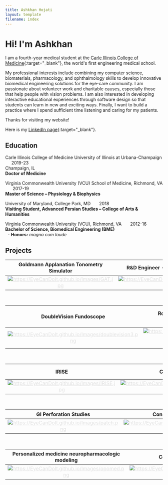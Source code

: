 ```yaml
---
title: Ashkhan Hojati
layout: template
filename: index
---
```


# Hi! I'm Ashkhan

I am a fourth-year medical student at the [Carle Illinois College of Medicine](https://medicine.illinois.edu/){:target="_blank"},
the world's first engineering medical school.

My professional interests include combining my computer science, biomaterials, pharmacology, and ophthalmology skills to develop innovative biomedical engineering solutions for the eye-care community. I am passionate about volunteer work and charitable causes, especially those that help people with vision problems. I am also interested in developing interactive educational experiences through software design so that students can learn in new and exciting ways. Finally, I want to build a practice where I spend sufficient time listening and caring for my patients.

Thanks for visiting my website!

Here is my [LinkedIn page](https://www.linkedin.com/in/ashkhan-hojati-3709037b/){:target="_blank"}.

## Education


Carle Illinois College of Medicine University of Illinois at Urbana-Champaign	&nbsp;&nbsp;&nbsp;&nbsp;&nbsp;2019-23
<br>Champaign, IL
<br>**Doctor of Medicine**
<br>

Virginia Commonwealth University (VCU) School of Medicine, Richmond, VA	&nbsp;&nbsp;&nbsp;&nbsp;&nbsp;&nbsp;2017-19
<br>**Master of Science – Physiology & Biophysics**
<br>

University of Maryland, College Park, MD		&nbsp;&nbsp;&nbsp;&nbsp;&nbsp;&nbsp;2018 
<br>**Visiting Student, Advanced Persian Studies – College of Arts & Humanities**
<br>

Virginia Commonwealth University (VCU), Richmond, VA		&nbsp;&nbsp;&nbsp;&nbsp;&nbsp;&nbsp;2012-16
<br>**Bachelor of Science, Biomedical Engineering (BME)**
<br>&nbsp;&nbsp;-	**Honors:** _magna cum laude_
<br>


## Projects 

 
| **Goldmann Applanation Tonometry Simulator** | R&D Engineer - InnSight Technology, Inc | Eye Care Event in Champaign, IL |
|     :---:      |     :---:      |     :---:      |
|  <a href="gat" class="btn" style="color:#E0E0E0"><img src="https://EyeCanDoIt.github.io/Images/GAT.jpg" alt="https://EyeCanDoIt.github.io/Images/GAT.jpg" loading="lazy"></a>   |    <a href="Innsight" class="btn" style="color:#E0E0E0"><img src="https://EyeCanDoIt.github.io/Images/innsight.png" alt="https://EyeCanDoIt.github.io/Images/innsight.png" loading="lazy"></a>   |  <a href="eyecarevent" class="btn" style="color:#E0E0E0"><img src="https://EyeCanDoIt.github.io/Images/campana.jpg" alt="https://EyeCanDoIt.github.io/Images/campana.jpg" loading="lazy"></a>     |

<br>

| DoubleVision Fundoscope | Role of mGlu2 in the 5-HT2A receptor-dependent antipsychotic activity of clozapine in mice | Pharmacologic profiling of novel compounds via fluorometric analyses of monoamine transporter responses |
|     :---:    |     :---:      |     :---:     |
| <a href="doublevision" class="btn" style="color:#E0E0E0"><img src="https://EyeCanDoIt.github.io/Images/doublevision3.png" alt="https://EyeCanDoIt.github.io/Images/doublevision3.png" loading="lazy"></a> | <a href="https://pubmed.ncbi.nlm.nih.gov/30209534/" class="btn" style="color:#E0E0E0"><img src="https://EyeCanDoIt.github.io/Images/Clozapine_3D_spacefill.png" alt="https://EyeCanDoIt.github.io/Images/Clozapine_3D_spacefill.png" loading="lazy">{:target="_blank"}</a>    | <a href="https://scholarscompass.vcu.edu/etd/5983/" class="btn" style="color:#E0E0E0"><img src="https://EyeCanDoIt.github.io/Images/Experimental apparatus.png" alt="https://EyeCanDoIt.github.io/Images/Experimental apparatus.png" loading="lazy">{:target="_blank"}</a>    |

<br>

| IRISE | Covid en espanol | Improving visualization of the cervix during pelvic exams: A physical model |
|     :---:    |     :---:      |     :---:     |
| <a href="https://news.vcu.edu/article/on_the_rise_student_organization_helps_homeless_get_back_on_their" class="btn" style="color:#E0E0E0"><img src="https://EyeCanDoIt.github.io/Images/IRISE.jpg" alt="https://EyeCanDoIt.github.io/Images/IRISE.jpg" loading="lazy"></a>   | <a href="http://www.covidenespanol.com/" class="btn" style="color:#E0E0E0"><img src="https://EyeCanDoIt.github.io/Images/asclepius.png" alt="https://EyeCanDoIt.github.io/Images/asclepius.png" loading="lazy"></a>   | <a href="https://assets.researchsquare.com/files/rs-1942786/v1/604f232b-ecb0-4c56-bb5e-601ea0524aa8.pdf?c=1660224974" class="btn" style="color:#E0E0E0"><img src="https://EyeCanDoIt.github.io/Images/spec.jpg" alt="https://EyeCanDoIt.github.io/Images/spec.jpg" loading="lazy"></a>    |

<br>

| GI Perforation Studies | Conscious Energy | GPCR Signaling Assay |
|     :---:    |     :---:      |     :---:     |
| <a href="patch" class="btn" style="color:#E0E0E0"><img src="https://EyeCanDoIt.github.io/Images/patch.png" alt="https://EyeCanDoIt.github.io/Images/patch.png" loading="lazy"></a>   | <a href="https://devpost.com/software/conscious-energy" class="btn" style="color:#E0E0E0"><img src="https://EyeCanDoIt.github.io/Images/CE.jpg" alt="https://EyeCanDoIt.github.io/Images/CE.jpg" loading="lazy"></a>     | <a href="assay" class="btn" style="color:#E0E0E0"><img src="https://EyeCanDoIt.github.io/Images/assay.png" alt="https://EyeCanDoIt.github.io/Images/assay.png" loading="lazy"></a>    |

<br>

| Personalized medicine neuropharmacologic modeling  | Conscious Energy | Small Animal Thermal Support Device |
|     :---:    |     :---:      |     :---:     |
| <a href="patch" class="btn" style="color:#E0E0E0"><img src="https://EyeCanDoIt.github.io/Images/opomed.png" alt="https://EyeCanDoIt.github.io/Images/opomed.png" loading="lazy"></a>   | <a href="https://devpost.com/software/conscious-energy" class="btn" style="color:#E0E0E0"><img src="https://EyeCanDoIt.github.io/Images/CE.jpg" alt="https://EyeCanDoIt.github.io/Images/CE.jpg" loading="lazy"></a>     | <a href="thermoreg" class="btn" style="color:#E0E0E0"><img src="https://EyeCanDoIt.github.io/Images/scireq.png" alt="https://EyeCanDoIt.github.io/Images/scireq.png" loading="lazy"></a>    |






